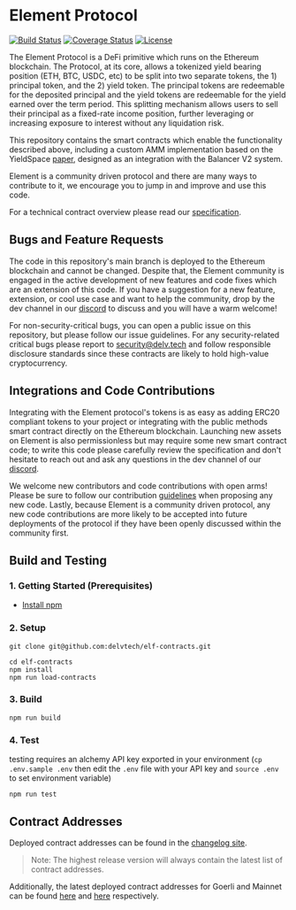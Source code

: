 # Element Protocol

[![Build Status](https://github.com/delvtech/elf-contracts/workflows/Tests/badge.svg)](https://github.com/delvtech/elf-contracts/actions)
[![Coverage Status](https://coveralls.io/repos/github/delvtech/elf-contracts/badge.svg?branch=main&service=github&t=7FWsvc)](https://coveralls.io/github/delvtech/elf-contracts?branch=main)
[![License](https://img.shields.io/badge/License-Apache%202.0-blue.svg)](https://github.com/delvtech/elf-contracts/blob/master/LICENSE)

The Element Protocol is a DeFi primitive which runs on the Ethereum blockchain. The Protocol, at its core, allows a tokenized yield bearing position (ETH, BTC, USDC, etc) to be split into two separate tokens, the 1) principal token, and the 2) yield token. The principal tokens are redeemable for the deposited principal and the yield tokens are redeemable for the yield earned over the term period. This splitting mechanism allows users to sell their principal as a fixed-rate income position, further leveraging or increasing exposure to interest without any liquidation risk.

This repository contains the smart contracts which enable the functionality described above, including a custom AMM implementation based on the YieldSpace [paper](https://yield.is/YieldSpace.pdf), designed as an integration with the Balancer V2 system.

Element is a community driven protocol and there are many ways to contribute to it, we encourage you to jump in and improve and use this code.

For a technical contract overview please read our [specification](https://github.com/delvtech/elf-contracts/blob/master/SPECIFICATION.md).

## Bugs and Feature Requests

The code in this repository's main branch is deployed to the Ethereum blockchain and cannot be changed. Despite that, the Element community is engaged in the active development of new features and code fixes which are an extension of this code. If you have a suggestion for a new feature, extension, or cool use case and want to help the community, drop by the dev channel in our [discord](https://discord.com/invite/JpctS728r9) to discuss and you will have a warm welcome!

For non-security-critical bugs, you can open a public issue on this repository, but please follow our issue guidelines. For any security-related critical bugs please report to security@delv.tech and follow responsible disclosure standards since these contracts are likely to hold high-value cryptocurrency.

## Integrations and Code Contributions

Integrating with the Element protocol's tokens is as easy as adding ERC20 compliant tokens to your project or integrating with the public methods smart contract directly on the Ethereum blockchain. Launching new assets on Element is also permissionless but may require some new smart contract code; to write this code please carefully review the specification and don't hesitate to reach out and ask any questions in the dev channel of our [discord](https://discord.com/invite/JpctS728r9).

We welcome new contributors and code contributions with open arms! Please be sure to follow our contribution [guidelines](https://github.com/delvtech/elf-contracts/blob/master/CONTRIBUTING.md) when proposing any new code. Lastly, because Element is a community driven protocol, any new code contributions are more likely to be accepted into future deployments of the protocol if they have been openly discussed within the community first.

## Build and Testing

### 1. Getting Started (Prerequisites)

- [Install npm](https://nodejs.org/en/download/)

### 2. Setup

```
git clone git@github.com:delvtech/elf-contracts.git
```

```
cd elf-contracts
npm install
npm run load-contracts
```

### 3. Build

```
npm run build
```

### 4. Test
testing requires an alchemy API key exported in your environment (`cp .env.sample .env` then edit the `.env` file with your API key and `source .env` to set environment variable)

```
npm run test
```

## Contract Addresses

Deployed contract addresses can be found in the [changelog site](https://delvtech.github.io/elf-deploy).

> Note: The highest release version will always contain the latest list of contract addresses.

Additionally, the latest deployed contract addresses for Goerli and Mainnet can be found [here](https://github.com/delvtech/elf-deploy/blob/main/addresses/goerli.json) and [here](https://github.com/delvtech/elf-deploy/blob/main/addresses/mainnet.json) respectively.
